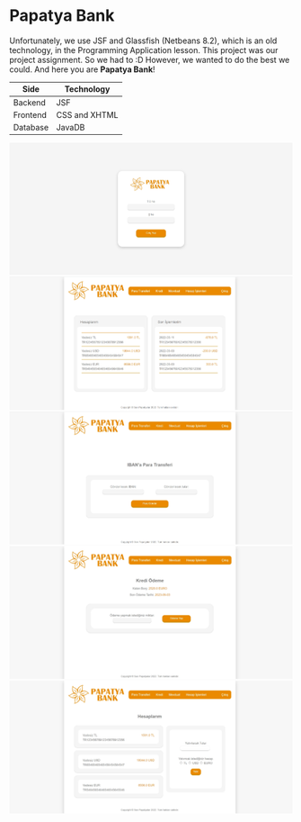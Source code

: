 # Papatya Bank
Unfortunately, we use JSF and Glassfish (Netbeans 8.2), which is an old technology, in the Programming Application lesson. This project was our project assignment. So we had to :D However, we wanted to do the best we could. And here you are **Papatya Bank**!

| Side | Technology  |
| ---- | ----- |
| Backend | JSF |
| Frontend | CSS and XHTML |
| Database | JavaDB |


![login](1.jpg)
![homepage](2.jpg)
![money transfer](3.jpg)
![pay credit](4.jpg)
![account processes](5.jpg)



